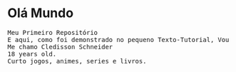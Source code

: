 <!Doctype Html>
# Olá Mundo
<pre>Meu Primeiro Repositório
E aqui, como foi demonstrado no pequeno Texto-Tutorial, Vou falar um pouco de mim.
Me chamo Cledisson Schneider
18 years old.
Curto jogos, animes, series e livros.<Pre>
